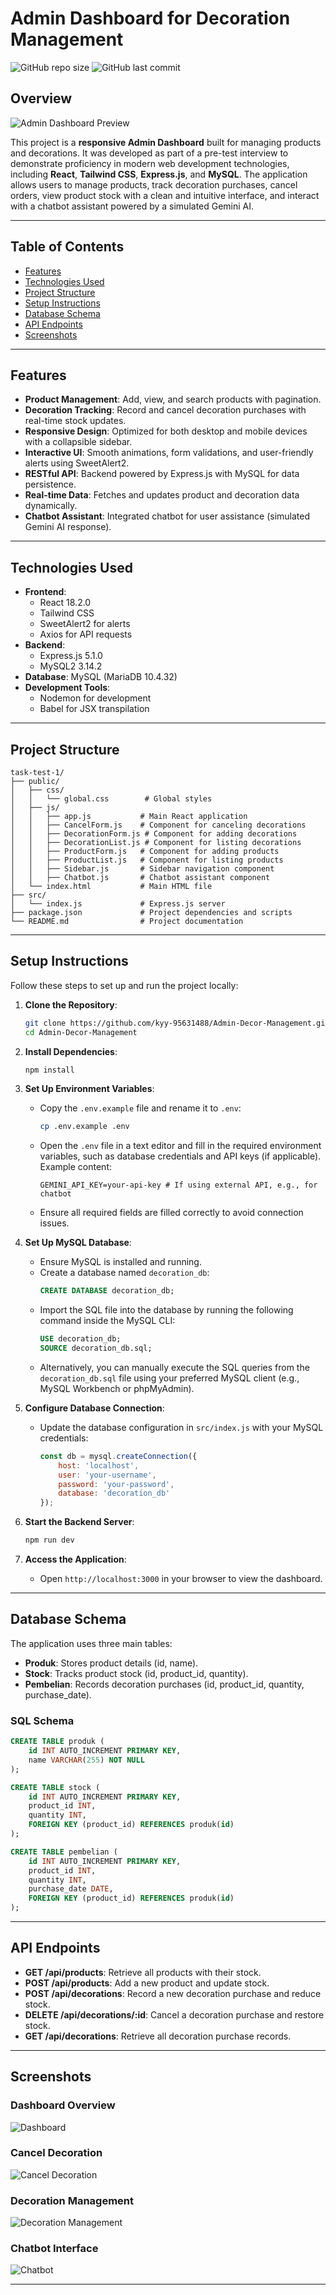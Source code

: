 # Admin Dashboard for Decoration Management

![GitHub repo size](https://img.shields.io/github/repo-size/kyy-95631488/Admin-Decor-Management?style=for-the-badge)
![GitHub last commit](https://img.shields.io/github/last-commit/kyy-95631488/Admin-Decor-Management?style=for-the-badge)

## Overview
![Admin Dashboard Preview](./assets/admin-overview.png)

This project is a **responsive Admin Dashboard** built for managing products and decorations. It was developed as part of a pre-test interview to demonstrate proficiency in modern web development technologies, including **React**, **Tailwind CSS**, **Express.js**, and **MySQL**. The application allows users to manage products, track decoration purchases, cancel orders, view product stock with a clean and intuitive interface, and interact with a chatbot assistant powered by a simulated Gemini AI.

---

## Table of Contents
- [Features](#features)
- [Technologies Used](#technologies-used)
- [Project Structure](#project-structure)
- [Setup Instructions](#setup-instructions)
- [Database Schema](#database-schema)
- [API Endpoints](#api-endpoints)
- [Screenshots](#screenshots)

---

## Features
- **Product Management**: Add, view, and search products with pagination.
- **Decoration Tracking**: Record and cancel decoration purchases with real-time stock updates.
- **Responsive Design**: Optimized for both desktop and mobile devices with a collapsible sidebar.
- **Interactive UI**: Smooth animations, form validations, and user-friendly alerts using SweetAlert2.
- **RESTful API**: Backend powered by Express.js with MySQL for data persistence.
- **Real-time Data**: Fetches and updates product and decoration data dynamically.
- **Chatbot Assistant**: Integrated chatbot for user assistance (simulated Gemini AI response).

---

## Technologies Used
- **Frontend**:
  - React 18.2.0
  - Tailwind CSS
  - SweetAlert2 for alerts
  - Axios for API requests
- **Backend**:
  - Express.js 5.1.0
  - MySQL2 3.14.2
- **Database**: MySQL (MariaDB 10.4.32)
- **Development Tools**:
  - Nodemon for development
  - Babel for JSX transpilation

---

## Project Structure
```
task-test-1/
├── public/
│   ├── css/
│   │   └── global.css        # Global styles
│   ├── js/
│   │   ├── app.js           # Main React application
│   │   ├── CancelForm.js    # Component for canceling decorations
│   │   ├── DecorationForm.js # Component for adding decorations
│   │   ├── DecorationList.js # Component for listing decorations
│   │   ├── ProductForm.js   # Component for adding products
│   │   ├── ProductList.js   # Component for listing products
│   │   ├── Sidebar.js       # Sidebar navigation component
│   │   ├── Chatbot.js       # Chatbot assistant component
│   └── index.html           # Main HTML file
├── src/
│   └── index.js             # Express.js server
├── package.json             # Project dependencies and scripts
└── README.md                # Project documentation
```

---

## Setup Instructions
Follow these steps to set up and run the project locally:

1. **Clone the Repository**:
   ```bash
   git clone https://github.com/kyy-95631488/Admin-Decor-Management.git
   cd Admin-Decor-Management
   ```

2. **Install Dependencies**:
   ```bash
   npm install
   ```

3. **Set Up Environment Variables**:
   - Copy the `.env.example` file and rename it to `.env`:
     ```bash
     cp .env.example .env
     ```
   - Open the `.env` file in a text editor and fill in the required environment variables, such as database credentials and API keys (if applicable). Example content:
     ```env
     GEMINI_API_KEY=your-api-key # If using external API, e.g., for chatbot
     ```
   - Ensure all required fields are filled correctly to avoid connection issues.

4. **Set Up MySQL Database**:
   - Ensure MySQL is installed and running.
   - Create a database named `decoration_db`:
     ```sql
     CREATE DATABASE decoration_db;
     ```
   - Import the SQL file into the database by running the following command inside the MySQL CLI:
     ```sql
     USE decoration_db;
     SOURCE decoration_db.sql;
     ```
   - Alternatively, you can manually execute the SQL queries from the `decoration_db.sql` file using your preferred MySQL client (e.g., MySQL Workbench or phpMyAdmin).

5. **Configure Database Connection**:
   - Update the database configuration in `src/index.js` with your MySQL credentials:
     ```javascript
     const db = mysql.createConnection({
         host: 'localhost',
         user: 'your-username',
         password: 'your-password',
         database: 'decoration_db'
     });
     ```

6. **Start the Backend Server**:
   ```bash
   npm run dev
   ```

7. **Access the Application**:
   - Open `http://localhost:3000` in your browser to view the dashboard.

---

## Database Schema
The application uses three main tables:
- **Produk**: Stores product details (id, name).
- **Stock**: Tracks product stock (id, product_id, quantity).
- **Pembelian**: Records decoration purchases (id, product_id, quantity, purchase_date).

### SQL Schema
```sql
CREATE TABLE produk (
    id INT AUTO_INCREMENT PRIMARY KEY,
    name VARCHAR(255) NOT NULL
);

CREATE TABLE stock (
    id INT AUTO_INCREMENT PRIMARY KEY,
    product_id INT,
    quantity INT,
    FOREIGN KEY (product_id) REFERENCES produk(id)
);

CREATE TABLE pembelian (
    id INT AUTO_INCREMENT PRIMARY KEY,
    product_id INT,
    quantity INT,
    purchase_date DATE,
    FOREIGN KEY (product_id) REFERENCES produk(id)
);
```

---

## API Endpoints
- **GET /api/products**: Retrieve all products with their stock.
- **POST /api/products**: Add a new product and update stock.
- **POST /api/decorations**: Record a new decoration purchase and reduce stock.
- **DELETE /api/decorations/:id**: Cancel a decoration purchase and restore stock.
- **GET /api/decorations**: Retrieve all decoration purchase records.

---

## Screenshots
### Dashboard Overview
![Dashboard](./assets/admin-overview.png)

### Cancel Decoration
![Cancel Decoration](./assets/cancel-dekorasi.png)

### Decoration Management
![Decoration Management](./assets/dekorasi-managemen.png)

### Chatbot Interface
![Chatbot](./assets/chatbot-interface.png)

---